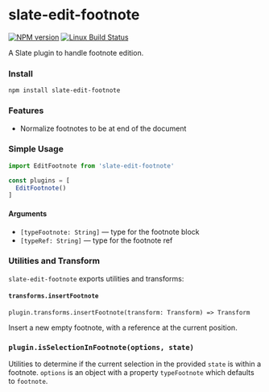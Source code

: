 # slate-edit-footnote

[![NPM version](https://badge.fury.io/js/slate-edit-footnote.svg)](http://badge.fury.io/js/slate-edit-footnote)
[![Linux Build Status](https://travis-ci.org/GitbookIO/slate-edit-footnote.png?branch=master)](https://travis-ci.org/GitbookIO/slate-edit-footnote)

A Slate plugin to handle footnote edition.

### Install

```
npm install slate-edit-footnote
```

### Features

- Normalize footnotes to be at end of the document

### Simple Usage

```js
import EditFootnote from 'slate-edit-footnote'

const plugins = [
  EditFootnote()
]
```

#### Arguments

- ``[typeFootnote: String]`` — type for the footnote block
- ``[typeRef: String]`` — type for the footnote ref

### Utilities and Transform

`slate-edit-footnote` exports utilities and transforms:


#### `transforms.insertFootnote`

`plugin.transforms.insertFootnote(transform: Transform) => Transform`

Insert a new empty footnote, with a reference at the current position.

### `plugin.isSelectionInFootnote(options, state)`

Utilities to determine if the current selection in the provided `state` is
within a footnote. `options` is an object with a property `typeFootnote` which
defaults to `footnote`.
